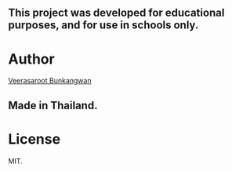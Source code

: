 ## This project was developed for educational purposes, and for use in schools only.

# Author

[Veerasaroot Bunkangwan](https://www.facebook.com/boss.veerasaroot)

## Made in Thailand.

# License

MIT.
